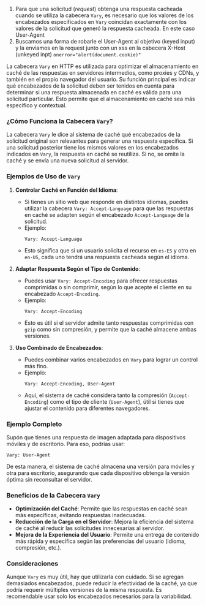
1.  Para que una solicitud (_request_) obtenga una respuesta cacheada cuando se utiliza la cabecera `Vary`, es necesario que los valores de los encabezados especificados en `Vary` coincidan exactamente con los valores de la solicitud que generó la respuesta cacheada. En este caso User-Agent
2. Buscamos una forma de robarle el User-Agent al objetivo (keyed input)  y la enviamos en la request junto con un xss en la cabecera X-Host (unkeyed inpt) `onerror="alert(document.cookie)"`

La cabecera `Vary` en HTTP es utilizada para optimizar el almacenamiento en caché de las respuestas en servidores intermedios, como proxies y CDNs, y también en el propio navegador del usuario. Su función principal es indicar qué encabezados de la solicitud deben ser tenidos en cuenta para determinar si una respuesta almacenada en caché es válida para una solicitud particular. Esto permite que el almacenamiento en caché sea más específico y contextual.

### ¿Cómo Funciona la Cabecera `Vary`?

La cabecera `Vary` le dice al sistema de caché qué encabezados de la solicitud original son relevantes para generar una respuesta específica. Si una solicitud posterior tiene los mismos valores en los encabezados indicados en `Vary`, la respuesta en caché se reutiliza. Si no, se omite la caché y se envía una nueva solicitud al servidor.

### Ejemplos de Uso de `Vary`

1. **Controlar Caché en Función del Idioma**:
   - Si tienes un sitio web que responde en distintos idiomas, puedes utilizar la cabecera `Vary: Accept-Language` para que las respuestas en caché se adapten según el encabezado `Accept-Language` de la solicitud.
   - Ejemplo:
     ```http
     Vary: Accept-Language
     ```
   - Esto significa que si un usuario solicita el recurso en `es-ES` y otro en `en-US`, cada uno tendrá una respuesta cacheada según el idioma.

2. **Adaptar Respuesta Según el Tipo de Contenido**:
   - Puedes usar `Vary: Accept-Encoding` para ofrecer respuestas comprimidas o sin comprimir, según lo que acepte el cliente en su encabezado `Accept-Encoding`.
   - Ejemplo:
     ```http
     Vary: Accept-Encoding
     ```
   - Esto es útil si el servidor admite tanto respuestas comprimidas con `gzip` como sin compresión, y permite que la caché almacene ambas versiones.

3. **Uso Combinado de Encabezados**:
   - Puedes combinar varios encabezados en `Vary` para lograr un control más fino.
   - Ejemplo:
     ```http
     Vary: Accept-Encoding, User-Agent
     ```
   - Aquí, el sistema de caché considera tanto la compresión (`Accept-Encoding`) como el tipo de cliente (`User-Agent`), útil si tienes que ajustar el contenido para diferentes navegadores.

### Ejemplo Completo

Supón que tienes una respuesta de imagen adaptada para dispositivos móviles y de escritorio. Para eso, podrías usar:

```http
Vary: User-Agent
```

De esta manera, el sistema de caché almacena una versión para móviles y otra para escritorio, asegurando que cada dispositivo obtenga la versión óptima sin reconsultar el servidor.

### Beneficios de la Cabecera `Vary`

- **Optimización del Caché**: Permite que las respuestas en caché sean más específicas, evitando respuestas inadecuadas.
- **Reducción de la Carga en el Servidor**: Mejora la eficiencia del sistema de caché al reducir las solicitudes innecesarias al servidor.
- **Mejora de la Experiencia del Usuario**: Permite una entrega de contenido más rápida y específica según las preferencias del usuario (idioma, compresión, etc.).

### Consideraciones

Aunque `Vary` es muy útil, hay que utilizarla con cuidado. Si se agregan demasiados encabezados, puede reducir la efectividad de la caché, ya que podría requerir múltiples versiones de la misma respuesta. Es recomendable usar solo los encabezados necesarios para la variabilidad.